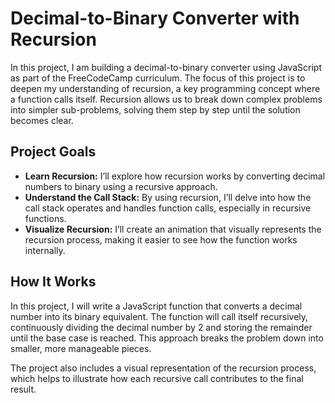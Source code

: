 # Decimal-to-Binary Converter with Recursion

In this project, I am building a decimal-to-binary converter using JavaScript as part of the FreeCodeCamp curriculum. The focus of this project is to deepen my understanding of recursion, a key programming concept where a function calls itself. Recursion allows us to break down complex problems into simpler sub-problems, solving them step by step until the solution becomes clear.

## Project Goals

- **Learn Recursion:** I’ll explore how recursion works by converting decimal numbers to binary using a recursive approach.
- **Understand the Call Stack:** By using recursion, I’ll delve into how the call stack operates and handles function calls, especially in recursive functions.
- **Visualize Recursion:** I’ll create an animation that visually represents the recursion process, making it easier to see how the function works internally.

## How It Works

In this project, I will write a JavaScript function that converts a decimal number into its binary equivalent. The function will call itself recursively, continuously dividing the decimal number by 2 and storing the remainder until the base case is reached. This approach breaks the problem down into smaller, more manageable pieces.

The project also includes a visual representation of the recursion process, which helps to illustrate how each recursive call contributes to the final result.